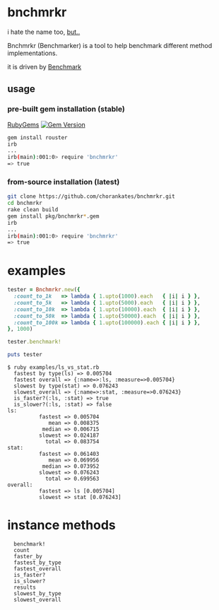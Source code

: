 # bnchmrkr

i hate the name too, [but..](https://github.com/chorankates/bnchmrkr/issues/1)

Bnchmrkr (Benchmarker) is a tool to help benchmark different method implementations.

it is driven by [Benchmark](http://ruby-doc.org/stdlib-2.0.0/libdoc/benchmark/rdoc/Benchmark.html)

## usage
### pre-built gem installation (stable)

[RubyGems](http://rubygems.org/gems/bnchrmr)
[![Gem Version](https://badge.fury.io/rb/bnchmrkr.png)](http://badge.fury.io/rb/bnchmrkr)

```sh
gem install rouster
irb
...
irb(main):001:0> require 'bnchmrkr'
=> true
```

### from-source installation (latest)

```sh
git clone https://github.com/chorankates/bnchmrkr.git
cd bnchmrkr
rake clean build
gem install pkg/bnchmrkr*.gem
irb
...
irb(main):001:0> require 'bnchmrkr'
=> true
```

# examples

```rb
tester = Bnchmrkr.new({
  :count_to_1k   => lambda { 1.upto(1000).each   { |i| i } },
  :count_to_5k   => lambda { 1.upto(5000).each   { |i| i } },
  :count_to_10k  => lambda { 1.upto(10000).each  { |i| i } },
  :count_to_50k  => lambda { 1.upto(50000).each  { |i| i } },
  :count_to_100k => lambda { 1.upto(100000).each { |i| i } },
}, 1000)

tester.benchmark!

puts tester
```

```
$ ruby examples/ls_vs_stat.rb
  fastest by type(ls) => 0.005704
  fastest overall => {:name=>:ls, :measure=>0.005704}
  slowest by type(stat) => 0.076243
  slowest_overall => {:name=>:stat, :measure=>0.076243}
  is_faster?(:ls, :stat) => true
  is_slower?(:ls, :stat) => false
ls:
          fastest => 0.005704
             mean => 0.008375
           median => 0.006715
          slowest => 0.024187
            total => 0.083754
stat:
          fastest => 0.061403
             mean => 0.069956
           median => 0.073952
          slowest => 0.076243
            total => 0.699563
overall:
          fastest => ls [0.005704]
          slowest => stat [0.076243]
```

# instance methods
```
  benchmark!
  count
  faster_by
  fastest_by_type
  fastest_overall
  is_faster?
  is_slower?
  results
  slowest_by_type
  slowest_overall
```